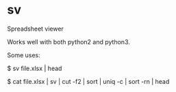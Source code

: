 sv
==

Spreadsheet viewer

Works well with both python2 and python3.


Some uses:

$ sv file.xlsx | head

$ cat file.xlsx | sv | cut -f2 | sort | uniq -c | sort -rn | head

